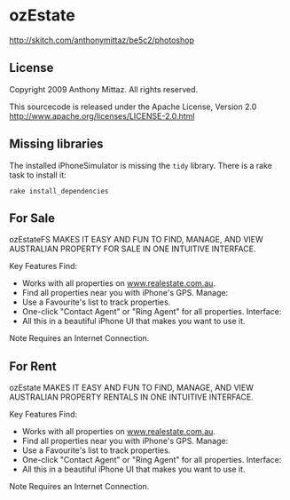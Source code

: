 # ozEstate

http://skitch.com/anthonymittaz/be5c2/photoshop

## License

Copyright 2009 Anthony Mittaz. All rights reserved.

This sourcecode is released under the Apache License, Version 2.0
http://www.apache.org/licenses/LICENSE-2.0.html

## Missing libraries

The installed iPhoneSimulator is missing the `tidy` library. There is a rake task to install it:

	rake install_dependencies
	

## For Sale

ozEstateFS MAKES IT EASY AND FUN TO FIND, MANAGE, AND VIEW AUSTRALIAN PROPERTY FOR SALE IN ONE INTUITIVE INTERFACE.

Key Features
Find:
- Works with all properties on www.realestate.com.au.
- Find all properties near you with iPhone's GPS.
Manage:
- Use a Favourite's list to track properties.
- One-click "Contact Agent" or "Ring Agent" for all properties.
Interface:
- All this in a beautiful iPhone UI that makes you want to use it.

Note
Requires an Internet Connection.

## For Rent

ozEstate MAKES IT EASY AND FUN TO FIND, MANAGE, AND VIEW AUSTRALIAN PROPERTY RENTALS IN ONE INTUITIVE INTERFACE.

Key Features
Find:
- Works with all properties on www.realestate.com.au.
- Find all properties near you with iPhone's GPS.
Manage:
- Use a Favourite's list to track properties.
- One-click "Contact Agent" or "Ring Agent" for all properties.
Interface:
- All this in a beautiful iPhone UI that makes you want to use it.

Note
Requires an Internet Connection.